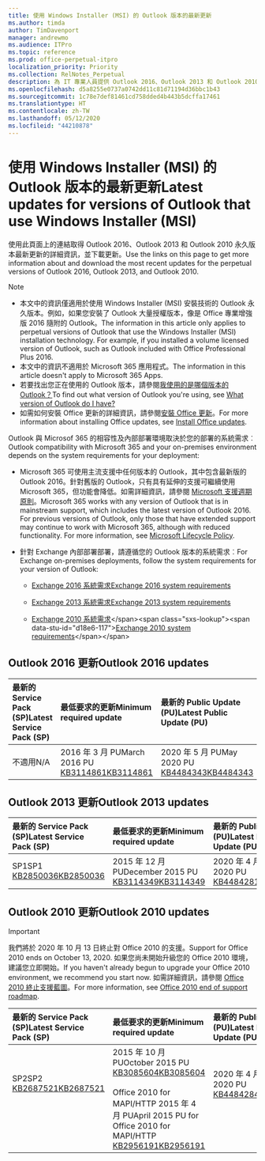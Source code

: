 ```yaml
---
title: 使用 Windows Installer (MSI) 的 Outlook 版本的最新更新
ms.author: timda
author: TimDavenport
manager: andrewmo
ms.audience: ITPro
ms.topic: reference
ms.prod: office-perpetual-itpro
localization_priority: Priority
ms.collection: RelNotes_Perpetual
description: 為 IT 專業人員提供 Outlook 2016、Outlook 2013 和 Outlook 2010 永久版本的最新更新資訊連結
ms.openlocfilehash: d5a8255e0737a0742dd11c81d71194d36bbc1b43
ms.sourcegitcommit: 1c78e7def81461cd758dded4b443b5dcffa17461
ms.translationtype: HT
ms.contentlocale: zh-TW
ms.lasthandoff: 05/12/2020
ms.locfileid: "44210878"
---
```

# <a name="latest-updates-for-versions-of-outlook-that-use-windows-installer-msi"></a><span data-ttu-id="d18e6-103">使用 Windows Installer (MSI) 的 Outlook 版本的最新更新</span><span class="sxs-lookup"><span data-stu-id="d18e6-103">Latest updates for versions of Outlook that use Windows Installer (MSI)</span></span>

<span data-ttu-id="d18e6-104">使用此頁面上的連結取得 Outlook 2016、Outlook 2013 和 Outlook 2010 永久版本最新更新的詳細資訊，並下載更新。</span><span class="sxs-lookup"><span data-stu-id="d18e6-104">Use the links on this page to get more information about and download the most recent updates for the perpetual versions of Outlook 2016, Outlook 2013, and Outlook 2010.</span></span>
  
> [!NOTE]
> - <span data-ttu-id="d18e6-p101">本文中的資訊僅適用於使用 Windows Installer (MSI) 安裝技術的 Outlook 永久版本。例如，如果您安裝了 Outlook 大量授權版本，像是 Office 專業增強版 2016 隨附的 Outlook。</span><span class="sxs-lookup"><span data-stu-id="d18e6-p101">The information in this article only applies to perpetual versions of Outlook that use the Windows Installer (MSI) installation technology. For example, if you installed a volume licensed version of Outlook, such as Outlook included with Office Professional Plus 2016.</span></span>
> - <span data-ttu-id="d18e6-107">本文中的資訊不適用於 Microsoft 365 應用程式。</span><span class="sxs-lookup"><span data-stu-id="d18e6-107">The information in this article doesn't apply to Microsoft 365 Apps.</span></span>
> - <span data-ttu-id="d18e6-108">若要找出您正在使用的 Outlook 版本，請參閱[我使用的是哪個版本的 Outlook？](https://support.office.com/article/b3a9568c-edb5-42b9-9825-d48d82b2257c)</span><span class="sxs-lookup"><span data-stu-id="d18e6-108">To find out what version of Outlook you're using, see [What version of Outlook do I have?](https://support.office.com/article/b3a9568c-edb5-42b9-9825-d48d82b2257c)</span></span>
> - <span data-ttu-id="d18e6-109">如需如何安裝 Office 更新的詳細資訊，請參閱[安裝 Office 更新](https://support.office.com/article/2ab296f3-7f03-43a2-8e50-46de917611c5)。</span><span class="sxs-lookup"><span data-stu-id="d18e6-109">For more information about installing Office updates, see [Install Office updates](https://support.office.com/article/2ab296f3-7f03-43a2-8e50-46de917611c5).</span></span> 
  
<span data-ttu-id="d18e6-110">Outlook 與 Microsof 365 的相容性及內部部署環境取決於您的部署的系統需求︰</span><span class="sxs-lookup"><span data-stu-id="d18e6-110">Outlook compatibility with Microsoft 365 and your on-premises environment depends on the system requirements for your deployment:</span></span>
  
- <span data-ttu-id="d18e6-p102">Microsoft 365 可使用主流支援中任何版本的 Outlook，其中包含最新版的 Outlook 2016。針對舊版的 Outlook，只有具有延伸的支援可繼續使用 Microsoft 365，但功能會降低。如需詳細資訊，請參閱 [Microsoft 支援週期原則](https://support.microsoft.com/lifecycle)。</span><span class="sxs-lookup"><span data-stu-id="d18e6-p102">Microsoft 365 works with any version of Outlook that is in mainstream support, which includes the latest version of Outlook 2016. For previous versions of Outlook, only those that have extended support may continue to work with Microsoft 365, although with reduced functionality. For more information, see [Microsoft Lifecycle Policy](https://support.microsoft.com/lifecycle).</span></span>
    
- <span data-ttu-id="d18e6-114">針對 Exchange 內部部署部署，請遵循您的 Outlook 版本的系統需求︰</span><span class="sxs-lookup"><span data-stu-id="d18e6-114">For Exchange on-premises deployments, follow the system requirements for your version of Outlook:</span></span>
    
  - [<span data-ttu-id="d18e6-115">Exchange 2016 系統需求</span><span class="sxs-lookup"><span data-stu-id="d18e6-115">Exchange 2016 system requirements</span></span>](https://docs.microsoft.com/Exchange/plan-and-deploy/system-requirements)
    
  - [<span data-ttu-id="d18e6-116">Exchange 2013 系統需求</span><span class="sxs-lookup"><span data-stu-id="d18e6-116">Exchange 2013 system requirements</span></span>](https://docs.microsoft.com/exchange/exchange-2013-system-requirements-exchange-2013-help)
    
  - <span data-ttu-id="d18e6-117">[Exchange 2010 系統需求](https://docs.microsoft.com/previous-versions/office/exchange-server-2010/aa996719(v=exchg.141))</span><span class="sxs-lookup"><span data-stu-id="d18e6-117">[Exchange 2010 system requirements](https://docs.microsoft.com/previous-versions/office/exchange-server-2010/aa996719(v=exchg.141))</span></span>

   
## <a name="outlook-2016-updates"></a><span data-ttu-id="d18e6-118">Outlook 2016 更新</span><span class="sxs-lookup"><span data-stu-id="d18e6-118">Outlook 2016 updates</span></span>

|<span data-ttu-id="d18e6-119">**最新的 Service Pack (SP)**</span><span class="sxs-lookup"><span data-stu-id="d18e6-119">**Latest Service Pack (SP)**</span></span>|<span data-ttu-id="d18e6-120">**最低要求的更新**</span><span class="sxs-lookup"><span data-stu-id="d18e6-120">**Minimum required update**</span></span>|<span data-ttu-id="d18e6-121">**最新的 Public Update (PU)**</span><span class="sxs-lookup"><span data-stu-id="d18e6-121">**Latest Public Update (PU)**</span></span>|
|:-----|:-----|:-----|
|<span data-ttu-id="d18e6-122">不適用</span><span class="sxs-lookup"><span data-stu-id="d18e6-122">N/A</span></span>  <br/> |<span data-ttu-id="d18e6-123">2016 年 3 月 PU</span><span class="sxs-lookup"><span data-stu-id="d18e6-123">March 2016 PU</span></span> <br/>[<span data-ttu-id="d18e6-124">KB3114861</span><span class="sxs-lookup"><span data-stu-id="d18e6-124">KB3114861</span></span>](https://support.microsoft.com/help/3114861) <br/> |<span data-ttu-id="d18e6-125">2020 年 5 月 PU</span><span class="sxs-lookup"><span data-stu-id="d18e6-125">May 2020 PU</span></span> <br/>[<span data-ttu-id="d18e6-126">KB4484343</span><span class="sxs-lookup"><span data-stu-id="d18e6-126">KB4484343</span></span>](https://support.microsoft.com/help/4484343) 

## <a name="outlook-2013-updates"></a><span data-ttu-id="d18e6-127">Outlook 2013 更新</span><span class="sxs-lookup"><span data-stu-id="d18e6-127">Outlook 2013 updates</span></span>

|<span data-ttu-id="d18e6-128">**最新的 Service Pack (SP)**</span><span class="sxs-lookup"><span data-stu-id="d18e6-128">**Latest Service Pack (SP)**</span></span>|<span data-ttu-id="d18e6-129">**最低要求的更新**</span><span class="sxs-lookup"><span data-stu-id="d18e6-129">**Minimum required update**</span></span>|<span data-ttu-id="d18e6-130">**最新的 Public Update (PU)**</span><span class="sxs-lookup"><span data-stu-id="d18e6-130">**Latest Public Update (PU)**</span></span>|
|:-----|:-----|:-----|
|<span data-ttu-id="d18e6-131">SP1</span><span class="sxs-lookup"><span data-stu-id="d18e6-131">SP1</span></span>  <br/>[<span data-ttu-id="d18e6-132">KB2850036</span><span class="sxs-lookup"><span data-stu-id="d18e6-132">KB2850036</span></span>](https://go.microsoft.com/fwlink/p/?LinkId=512538) <br/> |<span data-ttu-id="d18e6-133">2015 年 12 月 PU</span><span class="sxs-lookup"><span data-stu-id="d18e6-133">December 2015 PU</span></span> <br/>[<span data-ttu-id="d18e6-134">KB3114349</span><span class="sxs-lookup"><span data-stu-id="d18e6-134">KB3114349</span></span>](https://support.microsoft.com/kb/3114349) <br/> |<span data-ttu-id="d18e6-135">2020 年 4 月 PU</span><span class="sxs-lookup"><span data-stu-id="d18e6-135">April 2020 PU</span></span> <br/>[<span data-ttu-id="d18e6-136">KB4484281</span><span class="sxs-lookup"><span data-stu-id="d18e6-136">KB4484281</span></span>](https://support.microsoft.com/help/4484281)  |
   
## <a name="outlook-2010-updates"></a><span data-ttu-id="d18e6-137">Outlook 2010 更新</span><span class="sxs-lookup"><span data-stu-id="d18e6-137">Outlook 2010 updates</span></span>
> [!IMPORTANT]
<span data-ttu-id="d18e6-138">我們將於 2020 年 10 月 13 日終止對 Office 2010 的支援。</span><span class="sxs-lookup"><span data-stu-id="d18e6-138">Support for Office 2010 ends on October 13, 2020.</span></span> <span data-ttu-id="d18e6-139">如果您尚未開始升級您的 Office 2010 環境，建議您立即開始。</span><span class="sxs-lookup"><span data-stu-id="d18e6-139">If you haven't already begun to upgrade your Office 2010 environment, we recommend you start now.</span></span> <span data-ttu-id="d18e6-140">如需詳細資訊，請參閱 [Office 2010 終止支援藍圖](https://docs.microsoft.com/DeployOffice/office-2010-end-support-roadmap)。</span><span class="sxs-lookup"><span data-stu-id="d18e6-140">For more information, see [Office 2010 end of support roadmap](https://docs.microsoft.com/DeployOffice/office-2010-end-support-roadmap).</span></span>

|<span data-ttu-id="d18e6-141">**最新的 Service Pack (SP)**</span><span class="sxs-lookup"><span data-stu-id="d18e6-141">**Latest Service Pack (SP)**</span></span>|<span data-ttu-id="d18e6-142">**最低要求的更新**</span><span class="sxs-lookup"><span data-stu-id="d18e6-142">**Minimum required update**</span></span>|<span data-ttu-id="d18e6-143">**最新的 Public Update (PU)**</span><span class="sxs-lookup"><span data-stu-id="d18e6-143">**Latest Public Update (PU)**</span></span>|
|:-----|:-----|:-----|
|<span data-ttu-id="d18e6-144">SP2</span><span class="sxs-lookup"><span data-stu-id="d18e6-144">SP2</span></span> <br/>[<span data-ttu-id="d18e6-145">KB2687521</span><span class="sxs-lookup"><span data-stu-id="d18e6-145">KB2687521</span></span>](https://go.microsoft.com/fwlink/p/?LinkId=512542) <br><br><br><br/> |<span data-ttu-id="d18e6-146">2015 年 10 月 PU</span><span class="sxs-lookup"><span data-stu-id="d18e6-146">October 2015 PU</span></span> <br/> [<span data-ttu-id="d18e6-147">KB3085604</span><span class="sxs-lookup"><span data-stu-id="d18e6-147">KB3085604</span></span>](https://support.microsoft.com/kb/3085604) <br/><br/>  <span data-ttu-id="d18e6-148">Office 2010 for MAPI/HTTP 2015 年 4 月 PU</span><span class="sxs-lookup"><span data-stu-id="d18e6-148">April 2015 PU for Office 2010 for MAPI/HTTP</span></span> <br/> [<span data-ttu-id="d18e6-149">KB2956191</span><span class="sxs-lookup"><span data-stu-id="d18e6-149">KB2956191</span></span>](https://support.microsoft.com/help/2956191/april-14-2015-update-for-office-2010-kb2956191) <br/> |<span data-ttu-id="d18e6-150">2020 年 4 月 PU</span><span class="sxs-lookup"><span data-stu-id="d18e6-150">April 2020 PU</span></span> <br/>[<span data-ttu-id="d18e6-151">KB4484284</span><span class="sxs-lookup"><span data-stu-id="d18e6-151">KB4484284</span></span>](https://support.microsoft.com/help/4484284) <br><br><br><br/>|
   

